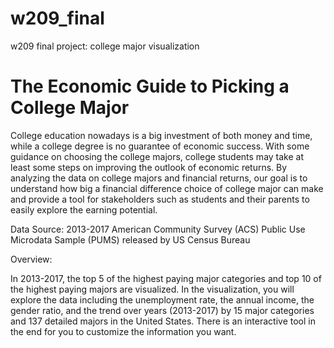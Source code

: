 # w209_final
w209 final project: college major visualization

# The Economic Guide to Picking a College Major

College education nowadays is a big investment of both money and time, while a college degree is no guarantee of economic success. With some guidance on choosing the college majors, college students may take at least some steps on improving the outlook of economic returns. By analyzing the data on college majors and financial returns, our goal is to understand how big a financial difference choice of college major can make and provide a tool for stakeholders such as students and their parents to easily explore the earning potential.

Data Source: 2013-2017 American Community Survey (ACS) Public Use Microdata Sample (PUMS) released by US Census Bureau

Overview:

In 2013-2017, the top 5 of the highest paying major categories and top 10 of the highest paying majors are visualized. In the visualization, you will explore the data including the unemployment rate, the annual income, the gender ratio, and the trend over years (2013-2017) by 15 major categories and 137 detailed majors in the United States. There is an interactive tool in the end for you to customize the information you want.
